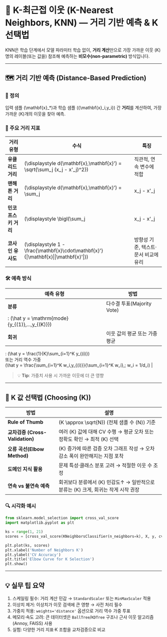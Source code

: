 # 📐 K-최근접 이웃 (K-Nearest Neighbors, KNN) — 거리 기반 예측 & K 선택법

KNN은 학습 단계에서 모델 파라미터 학습 없이, **거리 계산**만으로 가장 가까운 이웃 \(K\)명의 레이블(또는 값을) 참조해 예측하는 **비모수(non-parametric)** 방식입니다.

---

## 🗺️ 거리 기반 예측 (Distance-Based Prediction)

### 📌 정의  
입력 샘플 \(\mathbf{x}_*\)과 학습 샘플 \(\{\mathbf{x}_i,y_i\}\) 간 **거리**를 계산하여, 가장 가까운 \(K\)개의 이웃을 찾아 예측.

### 🔢 주요 거리 지표

| 거리 유형           | 수식                                               | 특징                           |
|---------------------|----------------------------------------------------|--------------------------------|
| **유클리드 거리**   | \(\displaystyle d(\mathbf{x},\mathbf{x}') = \sqrt{\sum_j (x_j - x'_j)^2}\) | 직관적, 연속 변수에 적합        |
| **맨해튼 거리**     | \(\displaystyle d(\mathbf{x},\mathbf{x}') = \sum_j |x_j - x'_j|\)          | 고차원에서 과민 반응 ↓           |
| **민코프스키 거리** | \(\displaystyle \bigl(\sum_j |x_j - x'_j|^p\bigr)^{1/p}\)              | \(p\)-값 변경으로 유연성 제공   |
| **코사인 유사도**   | \(\displaystyle 1 - \frac{\mathbf{x}\cdot\mathbf{x}'}{\|\mathbf{x}\|\|\mathbf{x}'\|}\) | 방향성 기준, 텍스트·문서 비교에 유리 |

### 🛠️ 예측 방식

| 예측 유형    | 방법                                                                             |
|--------------|----------------------------------------------------------------------------------|
| **분류**     | 다수결 투표(Majority Vote)  
:  \(\hat y = \mathrm{mode}\{y_{(1)},...,y_{(K)}\}\)                               |
| **회귀**     | 이웃 값의 평균 또는 가중평균  
:  \(\hat y = \frac{1}{K}\sum_{i=1}^K y_{(i)}\)  
  또는 거리 역수 가중  
  \(\hat y = \frac{\sum_{i=1}^K w_i\,y_{(i)}}{\sum_{i=1}^K w_i},\; w_i = 1/d_i\) |

> 💡 **Tip**: 가중치 사용 시 가까운 이웃에 더 큰 영향

---

## 🎯 K 값 선택법 (Choosing \(K\))

| 방법                          | 설명                                                                                |
|-------------------------------|-------------------------------------------------------------------------------------|
| **Rule of Thumb**             | \(K \approx \sqrt{N}\) (전체 샘플 수 \(N\)) 기준                                     |
| **교차검증 (Cross-Validation)** | 여러 \(K\) 값에 대해 CV 수행 → 평균 오차 또는 정확도 확인 → 최적 \(K\) 선택          |
| **오류 곡선(Elbow Method)**   | \(K\) 증가에 따른 검증 오차 그래프 작성 → 오차 감소 폭이 완만해지는 지점 포착        |
| **도메인 지식 활용**          | 문제 특성·클래스 분포 고려 → 적절한 이웃 수 조정                                    |
| **연속 vs 불연속 예측**       | 회귀보다 분류에서 \(K\) 민감도↑ → 일반적으로 분류는 \(K\) 크게, 회귀는 작게 시작 권장 |

### 🔍 시각화 예시

```python
from sklearn.model_selection import cross_val_score
import matplotlib.pyplot as plt

ks = range(1, 21)
scores = [cross_val_score(KNeighborsClassifier(n_neighbors=k), X, y, cv=5).mean() for k in ks]

plt.plot(ks, scores)
plt.xlabel('Number of Neighbors K')
plt.ylabel('CV Accuracy')
plt.title('Elbow Curve for K Selection')
plt.show()
```

---

## 💡 실무 팁 요약
1. 스케일링 필수: 거리 계산 민감 → `StandardScaler` 또는 `MinMaxScaler` 적용  
2. 이상치 제거: 이상치가 이웃 검색에 큰 영향 → 사전 처리 필수  
3. 가중치 적용: `weights='distance'` 옵션으로 거리 역수 가중 투표  
4. 메모리·속도 고려: 큰 데이터셋은 `BallTree`/`KDTree` 구조나 근사 이웃 알고리즘(Annoy, FAISS) 사용  
5. 실험: 다양한 거리 지표·K 조합을 교차검증으로 비교  
